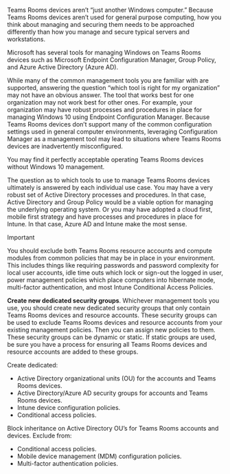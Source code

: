 Teams Rooms devices aren’t “just another Windows computer.” Because Teams Rooms devices aren’t used for general purpose computing, how you think about managing and securing them needs to be approached differently than how you manage and secure typical servers and workstations.
 
Microsoft has several tools for managing Windows on Teams Rooms devices such as Microsoft Endpoint Configuration Manager, Group Policy, and Azure Active Directory (Azure AD). 

While many of the common management tools you are familiar with are supported, answering the question “which tool is right for my organization” may not have an obvious answer. 
The tool that works best for one organization may not work best for other ones. For example, your organization may have robust processes and procedures in place for managing Windows 10 using Endpoint Configuration Manager. Because Teams Rooms devices don’t support many of the common configuration settings used in general computer environments, leveraging Configuration Manager as a management tool may lead to situations where Teams Rooms devices are inadvertently misconfigured.
 
You may find it perfectly acceptable operating Teams Rooms devices without Windows 10 management.

The question as to which tools to use to manage Teams Rooms devices ultimately is answered by each individual use case. You may have a very robust set of Active Directory processes and procedures. In that case, Active Directory and Group Policy would be a viable option for managing the underlying operating system. Or you may have adopted a cloud first, mobile first strategy and have processes and procedures in place for Intune. In that case, Azure AD and Intune make the most sense.

> [!IMPORTANT]
> You should exclude both Teams Rooms resource accounts and compute modules from common policies that may be in place in your environment. This includes things like requiring passwords and password complexity for local user accounts, idle time outs which lock or sign-out the logged in user, power management policies which place computers into hibernate mode, multi-factor authentication, and most Intune Conditional Access Policies.
>

**Create new dedicated security groups**. Whichever management tools you use, you should create new dedicated security groups that only contain Teams Rooms devices and resource accounts. These security groups can be used to exclude Teams Rooms devices and resource accounts from your existing management policies. Then you can assign new policies to them. These security groups can be dynamic or static. If static groups are used, be sure you have a process for ensuring all Teams Rooms devices and resource accounts are added to these groups.

Create dedicated:

- Active Directory organizational units (OU) for the accounts and Teams Rooms devices.
- Active Directory/Azure AD security groups for accounts and Teams Rooms devices.
- Intune device configuration policies.
- Conditional access policies.

Block inheritance on Active Directory OU’s for Teams Rooms accounts and devices. Exclude from:

- Conditional access policies.
- Mobile device management (MDM) configuration policies.
- Multi-factor authentication policies.
